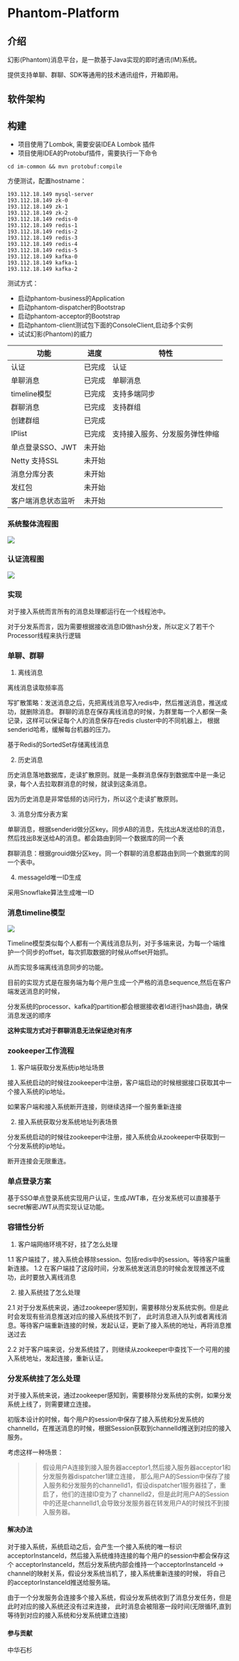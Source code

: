# Phantom-Platform

## 介绍
幻影(Phantom)消息平台，是一款基于Java实现的即时通讯(IM)系统。

提供支持单聊、群聊、SDK等通用的技术通讯组件，开箱即用。

## 软件架构

## 构建

- 项目使用了Lombok, 需要安装IDEA Lombok 插件
- 项目使用IDEA的Protobuf插件，需要执行一下命令


```
cd im-common && mvn protobuf:compile
```

方便测试，配置hostname：

```
193.112.18.149 mysql-server
193.112.18.149 zk-0
193.112.18.149 zk-1
193.112.18.149 zk-2
193.112.18.149 redis-0
193.112.18.149 redis-1
193.112.18.149 redis-2
193.112.18.149 redis-3
193.112.18.149 redis-4
193.112.18.149 redis-5
193.112.18.149 kafka-0
193.112.18.149 kafka-1
193.112.18.149 kafka-2
```

测试方式：

- 启动phantom-business的Application
- 启动phantom-dispatcher的Bootstrap
- 启动phantom-acceptor的Bootstrap
- 启动phantom-client测试包下面的ConsoleClient,启动多个实例
- 试试幻影(Phantom)的威力


| 功能 | 进度 | 特性 | 
| --- | --- | --- | 
| 认证 | 已完成 | 认证 |
| 单聊消息 | 已完成 |  单聊消息
| timeline模型 | 已完成 | 支持多端同步 |  
| 群聊消息 | 已完成 | 支持群组 |
| 创建群组 | 已完成 |   | 
| IPlist | 已完成 |  支持接入服务、分发服务弹性伸缩 | 
| 单点登录SSO、JWT | 未开始| 
| Netty 支持SSL | 未开始 | 
| 消息分库分表 | 未开始 |
| 发红包 | 未开始 |
| 客户端消息状态监听 | 未开始 | 
  

### 系统整体流程图
![](http://assets.processon.com/chart_image/5db6cb2ce4b0335f1e4338ef.png)

### 认证流程图

![](http://assets.processon.com/chart_image/5dc53e6ce4b005b5778bd235.png)

### 实现

对于接入系统而言所有的消息处理都运行在一个线程池中。

对于分发系而言，因为需要根据接收消息ID做hash分发，所以定义了若干个Processor线程来执行逻辑


### 单聊、群聊

1. 离线消息

离线消息读取频率高

写扩散策略：发送消息之后，先把离线消息写入redis中，然后推送消息，推送成功，就删除消息。
群聊的消息在保存离线消息的时候，为群里每一个人都保一条记录，这样可以保证每个人的消息保存在redis cluster中的不同机器上，
根据senderid哈希，缓解每台机器的压力。

基于Redis的SortedSet存储离线消息


2. 历史消息

历史消息落地数据库，走读扩散原则。就是一条群消息保存到数据库中是一条记录，每个人去拉取群消息的时候，就读到这条消息。

因为历史消息是非常低频的访问行为，所以这个走读扩散原则。

3. 消息分库分表方案

单聊消息，根据senderid做分区key。同步AB的消息，先找出A发送给B的消息，然后找出B发送给A的消息。都会路由到同一个数据库的同一个表

群聊消息：根据grouid做分区key。同一个群聊的消息都路由到同一个数据库的同一个表中。

4. messageId唯一ID生成

采用Snowflake算法生成唯一ID

### 消息timeline模型

![](http://assets.processon.com/chart_image/5dc905e1e4b0ffd214440983.png)

Timeline模型类似每个人都有一个离线消息队列，对于多端来说，为每一个端维护一个同步的offset，每次抓取数据的时候从offset开始抓。

从而实现多端离线消息同步的功能。


目前的实现方式是在服务端为每个用户生成一个严格的消息sequence,然后在客户端发送消息的时候，

分发系统的processor、kafka的partition都会根据接收者Id进行hash路由，确保消息发送的顺序

**这种实现方式对于群聊消息无法保证绝对有序**


### zookeeper工作流程

1. 客户端获取分发系统ip地址场景

接入系统启动的时候往zookeeper中注册，客户端启动的时候根据接口获取其中一个接入系统的ip地址。

如果客户端和接入系统断开连接，则继续选择一个服务重新连接


2. 接入系统获取分发系统地址列表场景

分发系统启动的时候往zookeeper中注册，接入系统会从zookeeper中获取到一个分发系统的ip地址。

断开连接会无限重连。


### 单点登录方案

基于SSO单点登录系统实现用户认证，生成JWT串，在分发系统可以直接基于secret解密JWT从而实现认证功能。

### 容错性分析

1. 客户端网络环境不好，挂了怎么处理

1.1 客户端挂了，接入系统会移除session、包括redis中的session。等待客户端重新连接。
1.2 在客户端挂了这段时间，分发系统发送消息的时候会发现推送不成功，此时要放入离线消息


2. 接入系统挂了怎么处理


2.1 对于分发系统来说，通过zookeeper感知到，需要移除分发系统实例。但是此时会发现有些消息推送对应的接入系统找不到了，
此时消息进入队列或者离线消息。等待客户端重新连接的时候，发起认证，更新了接入系统的地址，再将消息推送过去

2.2 对于客户端来说，分发系统挂了，则继续从zookeeper中查找下一个可用的接入系统地址，发起连接，重新认证。



### 分发系统挂了怎么处理

对于接入系统来说，通过zookeeper感知到，需要移除分发系统的实例，如果分发系统上线了，则需要建立连接。

初版本设计的时候，每个用户的session中保存了接入系统和分发系统的channelId，在推送消息的时候，根据Session获取到channelId推送到对应的接入服务。

考虑这样一种场景：

>> 假设用户A连接到接入服务器acceptor1,然后接入服务器acceptor1和分发服务器dispatcher1建立连接，
那么用户A的Session中保存了接入服务和分发服务的channelId1，假设dispatcher1服务器挂了，重启了，他们的连接ID变为了
channelId2，但是此时用户A的Session中的还是channelId1,会导致分发服务器在转发用户A的时候找不到接入服务器。

#### 解决办法
  
对于接入系统，系统启动之后，会产生一个接入系统的唯一标识acceptorInstanceId，然后接入系统维持连接的每个用户的session中都会保存这个
acceptorInstanceId，然后分发系统内部会维持一个acceptorInstanceId -> channel的映射关系，假设分发系统当机了，接入系统重新连接的时候，
将自己的acceptorInstanceId推送给服务端。

由于一个分发服务会连接多个接入系统，假设分发系统收到了消息分发任务，但是此时对应的接入系统还没有过来连接，
此时消息会被阻塞一段时间(无限循环,直到等待到对应的接入系统和分发系统建立连接)



#### 参与贡献

中华石杉

